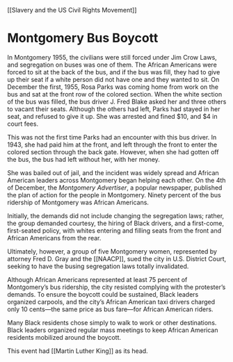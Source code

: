[[Slavery and the US Civil Rights Movement]]
# Montgomery Bus Boycott

In Montgomery 1955, the civilians were still forced under Jim Crow Laws, and segregation on buses was one of them. The African Americans were forced to sit at the back of the bus, and if the bus was fill, they had to give up their seat if a white person did not have one and they wanted to sit. On December the first, 1955, Rosa Parks was coming home from work on the bus and sat at the front row of the colored section. When the white section of the bus was filled, the bus driver J. Fred Blake asked her and three others to vacant their seats. Although the others had left, Parks had stayed in her seat, and refused to give it up. She was arrested and fined $10, and $4 in court fees.

This was not the first time Parks had an encounter with this bus driver. In 1943, she had paid him at the front, and left through the front to enter the colored section through the back gate. However, when she had gotten off the bus, the bus had left without her, with her money.

She was bailed out of jail, and the incident was widely spread and African American leaders across Montgomery began helping each other. On the 4th of December, the _Montgomery Advertiser_, a popular newspaper, published the plan of action for the people in Montgomery. Ninety percent of the bus ridership of Montgomery was African Americans.

Initially, the demands did not include changing the segregation laws; rather, the group demanded courtesy, the hiring of Black drivers, and a first-come, first-seated policy, with whites entering and filling seats from the front and African Americans from the rear.

Ultimately, however, a group of five Montgomery women, represented by attorney Fred D. Gray and the [[NAACP]], sued the city in U.S. District Court, seeking to have the busing segregation laws totally invalidated.

Although African Americans represented at least 75 percent of Montgomery’s bus ridership, the city resisted complying with the protester’s demands. To ensure the boycott could be sustained, Black leaders organized carpools, and the city’s African American taxi drivers charged only 10 cents—the same price as bus fare—for African American riders.

Many Black residents chose simply to walk to work or other destinations. Black leaders organized regular mass meetings to keep African American residents mobilized around the boycott.

This event had [[Martin Luther King]] as its head.